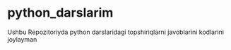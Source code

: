 # python_darslarim
Ushbu Repozitoriyda python  darslaridagi topshiriqlarni javoblarini kodlarini joylayman
